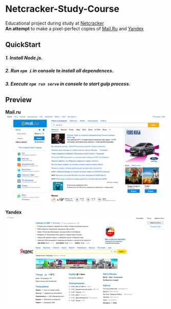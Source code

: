 # Netcracker-Study-Course

Educational project during study at [Netcracker](https://www.netcracker.com/)  
**An attempt** to make a pixel-perfect copies of [Mail.Ru](https://www.mail.ru/) and [Yandex](https://www.yandex.ru)

## QuickStart
##### 1. Install Node.js.
##### 2. Run `npm i` in console to install all dependences.
##### 3. Execute `npm run serve` in console to start gulp process.

## Preview

**Mail.ru**
![Mail.Ru preview](previews/mail-ru-example.png "Here is how the copy of Mail.Ru page looks like")

**Yandex**  
![Yandex preview](previews/yandex-example.png "Here is how the copy of Yandex page looks like")